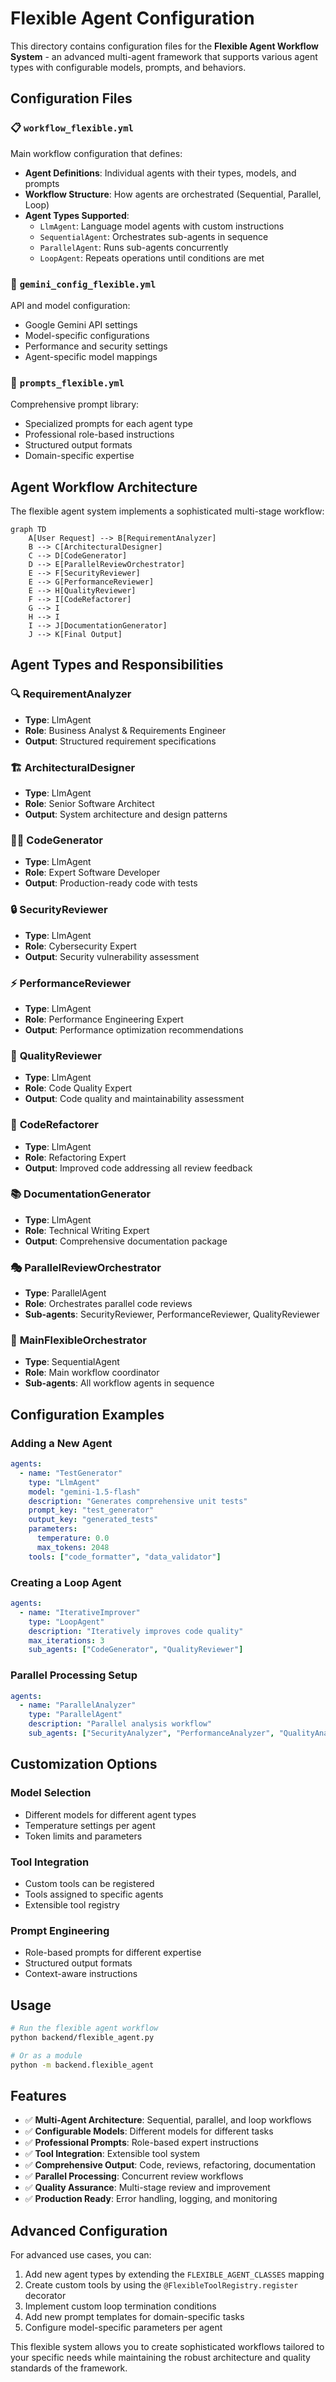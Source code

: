 # Flexible Agent Configuration

This directory contains configuration files for the **Flexible Agent Workflow System** - an advanced multi-agent framework that supports various agent types with configurable models, prompts, and behaviors.

## Configuration Files

### 📋 `workflow_flexible.yml`
Main workflow configuration that defines:
- **Agent Definitions**: Individual agents with their types, models, and prompts
- **Workflow Structure**: How agents are orchestrated (Sequential, Parallel, Loop)
- **Agent Types Supported**:
  - `LlmAgent`: Language model agents with custom instructions
  - `SequentialAgent`: Orchestrates sub-agents in sequence
  - `ParallelAgent`: Runs sub-agents concurrently
  - `LoopAgent`: Repeats operations until conditions are met

### 🔑 `gemini_config_flexible.yml`
API and model configuration:
- Google Gemini API settings
- Model-specific configurations
- Performance and security settings
- Agent-specific model mappings

### 💬 `prompts_flexible.yml`
Comprehensive prompt library:
- Specialized prompts for each agent type
- Professional role-based instructions
- Structured output formats
- Domain-specific expertise

## Agent Workflow Architecture

The flexible agent system implements a sophisticated multi-stage workflow:

```mermaid
graph TD
    A[User Request] --> B[RequirementAnalyzer]
    B --> C[ArchitecturalDesigner]
    C --> D[CodeGenerator]
    D --> E[ParallelReviewOrchestrator]
    E --> F[SecurityReviewer]
    E --> G[PerformanceReviewer]
    E --> H[QualityReviewer]
    F --> I[CodeRefactorer]
    G --> I
    H --> I
    I --> J[DocumentationGenerator]
    J --> K[Final Output]
```

## Agent Types and Responsibilities

### 🔍 **RequirementAnalyzer**
- **Type**: LlmAgent
- **Role**: Business Analyst & Requirements Engineer
- **Output**: Structured requirement specifications

### 🏗️ **ArchitecturalDesigner**
- **Type**: LlmAgent
- **Role**: Senior Software Architect
- **Output**: System architecture and design patterns

### 👨‍💻 **CodeGenerator**
- **Type**: LlmAgent
- **Role**: Expert Software Developer
- **Output**: Production-ready code with tests

### 🔒 **SecurityReviewer**
- **Type**: LlmAgent
- **Role**: Cybersecurity Expert
- **Output**: Security vulnerability assessment

### ⚡ **PerformanceReviewer**
- **Type**: LlmAgent
- **Role**: Performance Engineering Expert
- **Output**: Performance optimization recommendations

### 🎯 **QualityReviewer**
- **Type**: LlmAgent
- **Role**: Code Quality Expert
- **Output**: Code quality and maintainability assessment

### 🔄 **CodeRefactorer**
- **Type**: LlmAgent
- **Role**: Refactoring Expert
- **Output**: Improved code addressing all review feedback

### 📚 **DocumentationGenerator**
- **Type**: LlmAgent
- **Role**: Technical Writing Expert
- **Output**: Comprehensive documentation package

### 🎭 **ParallelReviewOrchestrator**
- **Type**: ParallelAgent
- **Role**: Orchestrates parallel code reviews
- **Sub-agents**: SecurityReviewer, PerformanceReviewer, QualityReviewer

### 🎯 **MainFlexibleOrchestrator**
- **Type**: SequentialAgent
- **Role**: Main workflow coordinator
- **Sub-agents**: All workflow agents in sequence

## Configuration Examples

### Adding a New Agent

```yaml
agents:
  - name: "TestGenerator"
    type: "LlmAgent"
    model: "gemini-1.5-flash"
    description: "Generates comprehensive unit tests"
    prompt_key: "test_generator"
    output_key: "generated_tests"
    parameters:
      temperature: 0.0
      max_tokens: 2048
    tools: ["code_formatter", "data_validator"]
```

### Creating a Loop Agent

```yaml
agents:
  - name: "IterativeImprover"
    type: "LoopAgent"
    description: "Iteratively improves code quality"
    max_iterations: 3
    sub_agents: ["CodeGenerator", "QualityReviewer"]
```

### Parallel Processing Setup

```yaml
agents:
  - name: "ParallelAnalyzer"
    type: "ParallelAgent"
    description: "Parallel analysis workflow"
    sub_agents: ["SecurityAnalyzer", "PerformanceAnalyzer", "QualityAnalyzer"]
```

## Customization Options

### Model Selection
- Different models for different agent types
- Temperature settings per agent
- Token limits and parameters

### Tool Integration
- Custom tools can be registered
- Tools assigned to specific agents
- Extensible tool registry

### Prompt Engineering
- Role-based prompts for different expertise
- Structured output formats
- Context-aware instructions

## Usage

```bash
# Run the flexible agent workflow
python backend/flexible_agent.py

# Or as a module
python -m backend.flexible_agent
```

## Features

- ✅ **Multi-Agent Architecture**: Sequential, parallel, and loop workflows
- ✅ **Configurable Models**: Different models for different tasks
- ✅ **Professional Prompts**: Role-based expert instructions
- ✅ **Tool Integration**: Extensible tool system
- ✅ **Comprehensive Output**: Code, reviews, refactoring, documentation
- ✅ **Parallel Processing**: Concurrent review workflows
- ✅ **Quality Assurance**: Multi-stage review and improvement
- ✅ **Production Ready**: Error handling, logging, and monitoring

## Advanced Configuration

For advanced use cases, you can:
1. Add new agent types by extending the `FLEXIBLE_AGENT_CLASSES` mapping
2. Create custom tools by using the `@FlexibleToolRegistry.register` decorator
3. Implement custom loop termination conditions
4. Add new prompt templates for domain-specific tasks
5. Configure model-specific parameters per agent

This flexible system allows you to create sophisticated workflows tailored to your specific needs while maintaining the robust architecture and quality standards of the framework. 